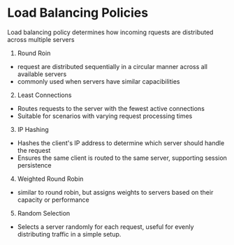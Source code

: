 # Load Balancing Policies

Load balancing policy determines how incoming rquests are distributed across multiple servers

1. Round Roin

- request are distributed sequentially in a circular manner across all available servers
- commonly used when servers have similar capacibilities

2. Least Connections

- Routes requests to the server with the fewest active connections
- Suitable for scenarios with varying request processing times

3. IP Hashing

- Hashes the client's IP address to determine which server should handle the request
- Ensures the same client is routed to the same server, supporting session persistence

4. Weighted Round Robin

- similar to round robin, but assigns weights to servers based on their capacity or performance

5. Random Selection

- Selects a server randomly for each request, useful for evenly distributing traffic in a simple setup.
